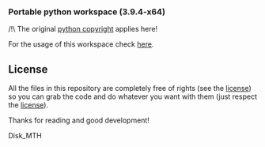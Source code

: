 ### Portable python workspace (3.9.4-x64)


/!\ The original [python copyright](https://www.python.org/) applies here!


For the usage of this workspace check [here](https://github.com/Disk-MTH/Portable-python-workspace/tree/master).

## License

All the files in this repository are completely free of rights (see the  [license](https://github.com/Disk-MTH/Portable-python-workspace/blob/3.9.4-x64/license.txt)) so you can grab the code and do whatever you want with them (just respect the  [license](https://github.com/Disk-MTH/Portable-python-workspace/blob/3.9.4-x64/license.txt)).

Thanks for reading and good development!

Disk_MTH